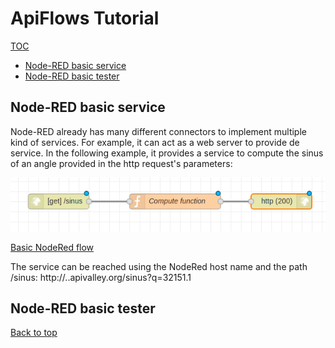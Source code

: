 # ApiFlows Tutorial

[TOC](./README.md#table-of-content) 

* [Node-RED basic service](#node-red-basic-service)
* [Node-RED basic tester](#node-red-basic-tester)

## Node-RED basic service

Node-RED already has many different connectors to implement multiple kind of services. For example, it can act as a web server to provide de service. In the following example, it provides a service to compute the sinus of an angle provided in the http request's parameters:

![Basic NodeRed service](images/NodeRedBasicService.png)

[Basic NodeRed flow](images/NodeRedBasicService.json)

The service can be reached using the NodeRed host name and the path /sinus:
http://<flowId>.<accountId>.apivalley.org/sinus?q=32151.1

## Node-RED basic tester



 [Back to top](#apiflows-concepts)